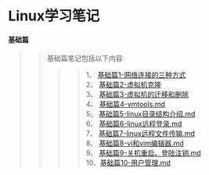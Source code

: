 # Linux学习笔记  
#### 基础篇  
>>基础篇笔记包括以下内容  
>>>>1、 [基础篇1-网络连接的三种方式]("https://github.com/Mjbetter/linuxLearnNotes/blob/master/%E5%9F%BA%E7%A1%80%E7%AF%87/%E5%9F%BA%E7%A1%80%E7%AF%871-%E7%BD%91%E7%BB%9C%E8%BF%9E%E6%8E%A5%E7%9A%84%E4%B8%89%E7%A7%8D%E6%96%B9%E5%BC%8F.md")  
>>>>2、 [基础篇2-虚拟机克隆](https://github.com/Mjbetter/linuxLearnNotes/blob/master/%E5%9F%BA%E7%A1%80%E7%AF%87/%E5%9F%BA%E7%A1%80%E7%AF%872-%E8%99%9A%E6%8B%9F%E6%9C%BA%E5%85%8B%E9%9A%86.md)  
>>>>3、 [基础篇3-虚拟机的迁移和删除](https://github.com/Mjbetter/linuxLearnNotes/blob/master/%E5%9F%BA%E7%A1%80%E7%AF%87/%E5%9F%BA%E7%A1%80%E7%AF%873-%E8%99%9A%E6%8B%9F%E6%9C%BA%E7%9A%84%E8%BF%81%E7%A7%BB%E5%92%8C%E5%88%A0%E9%99%A4.md)  
>>>>4、 [基础篇4-vmtools.md](https://github.com/Mjbetter/linuxLearnNotes/blob/master/%E5%9F%BA%E7%A1%80%E7%AF%87/%E5%9F%BA%E7%A1%80%E7%AF%874-vmtools.md)  
>>>>5、 [基础篇5-linux目录结构介绍.md](https://github.com/Mjbetter/linuxLearnNotes/blob/master/%E5%9F%BA%E7%A1%80%E7%AF%87/%E5%9F%BA%E7%A1%80%E7%AF%875-linux%E7%9B%AE%E5%BD%95%E7%BB%93%E6%9E%84%E4%BB%8B%E7%BB%8D.md)  
>>>>6、 [基础篇6-linux远程登录.md](https://github.com/Mjbetter/linuxLearnNotes/blob/master/%E5%9F%BA%E7%A1%80%E7%AF%87/%E5%9F%BA%E7%A1%80%E7%AF%876-linux%E8%BF%9C%E7%A8%8B%E7%99%BB%E5%BD%95.md)  
>>>>7、 [基础篇7-linux远程文件传输.md](https://github.com/Mjbetter/linuxLearnNotes/blob/master/%E5%9F%BA%E7%A1%80%E7%AF%87/%E5%9F%BA%E7%A1%80%E7%AF%877-linux%E8%BF%9C%E7%A8%8B%E6%96%87%E4%BB%B6%E4%BC%A0%E8%BE%93.md)  
>>>>8、 [基础篇8-vi和vim编辑器.md](https://github.com/Mjbetter/linuxLearnNotes/blob/master/%E5%9F%BA%E7%A1%80%E7%AF%87/%E5%9F%BA%E7%A1%80%E7%AF%878-vi%E5%92%8Cvim%E7%BC%96%E8%BE%91%E5%99%A8.md)  
>>>>9、 [基础篇9-关机重启、登陆注销.md](https://github.com/Mjbetter/linuxLearnNotes/blob/master/%E5%9F%BA%E7%A1%80%E7%AF%87/%E5%9F%BA%E7%A1%80%E7%AF%879-%E5%85%B3%E6%9C%BA%E9%87%8D%E5%90%AF%E3%80%81%E7%99%BB%E9%99%86%E6%B3%A8%E9%94%80.md)  
>>>>10、[基础篇10-用户管理.md](https://github.com/Mjbetter/linuxLearnNotes/blob/master/%E5%9F%BA%E7%A1%80%E7%AF%87/%E5%9F%BA%E7%A1%80%E7%AF%8710-%E7%94%A8%E6%88%B7%E7%AE%A1%E7%90%86.md)
